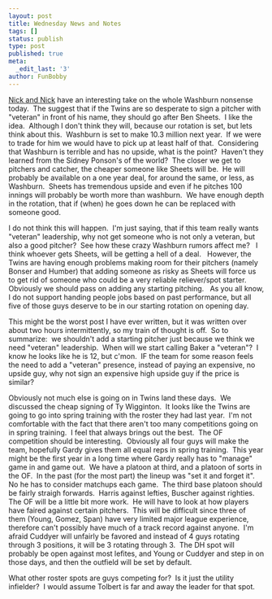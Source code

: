 ```yaml
---
layout: post
title: Wednesday News and Notes
tags: []
status: publish
type: post
published: true
meta:
  _edit_last: '3'
author: FunBobby
---
```

<a href="http://www.twinsfanatnicks.blogspot.com">Nick and Nick</a> have an interesting take on the whole Washburn nonsense today.  The suggest that if the Twins are so desperate to sign a pitcher with "veteran" in front of his name, they should go after Ben Sheets.  I like the idea.  Although I don't think they will, because our rotation is set, but lets think about this.  Washburn is set to make 10.3 million next year.  If we were to trade for him we would have to pick up at least half of that.  Considering that Washburn is terrible and has no upside, what is the point?  Haven't they learned from the Sidney Ponson's of the world?  The closer we get to pitchers and catcher, the cheaper someone like Sheets will be.  He will probably be available on a one year deal, for around the same, or less, as Washburn.  Sheets has tremendous upside and even if he pitches 100 innings will probably be worth more than washburn.  We have enough depth in the rotation, that if (when) he goes down he can be replaced with someone good. 

I do not think this will happen.  I'm just saying, that if this team really wants "veteran" leadership, why not get someone who is not only a veteran, but also a good pitcher?  See how these crazy Washburn rumors affect me?   I think whoever gets Sheets, will be getting a hell of a deal.   However, the Twins are having enough problems making room for their pitchers (namely Bonser and Humber) that adding someone as risky as Sheets will force us to get rid of someone who could be a very reliable reliever/spot starter.  Obviously we should pass on adding any starting pitching.   As you all know, I do not support handing people jobs based on past performance, but all five of those guys deserve to be in our starting rotation on opening day.

This might be the worst post I have ever written, but it was written over about two hours intermittently, so my train of thought is off.  So to summarize:  we shouldn't add a starting pitcher just because we think we need "veteran" leadership.  When will we start calling Baker a "veteran"?  I know he looks like he is 12, but c'mon.  IF the team for some reason feels the need to add a "veteran" presence, instead of paying an expensive, no upside guy, why not sign an expensive high upside guy if the price is similar?

Obviously not much else is going on in Twins land these days.  We discussed the cheap signing of Ty Wigginton.  It looks like the Twins are going to go into spring training with the roster they had last year.  I'm not comfortable with the fact that there aren't too many competitions going on in spring training.  I feel that always brings out the best.  The OF competition should be interesting.  Obviously all four guys will make the team, hopefully Gardy gives them all equal reps in spring training.  This year might be the first year in a long time where Gardy really has to "manage" game in and game out.  We have a platoon at third, and a platoon of sorts in the OF.  In the past (for the most part) the lineup was "set it and forget it".  No he has to consider matchups each game.  The third base platoon should be fairly straigh forwards.  Harris against lefties, Buscher against righties.  The OF will be a little bit more work.  He will have to look at how players have faired against certain pitchers.  This will be difficult since three of them (Young, Gomez, Span) have very limited major league experience, therefore can't possibly have much of a track record against anyone.  I'm afraid Cuddyer will unfairly be favored and instead of 4 guys rotating through 3 positions, it will be 3 rotating through 3.  The DH spot will probably be open against most lefites, and Young or Cuddyer and step in on those days, and then the outfield will be set by default.

What other roster spots are guys competing for?  Is it just the utility infielder?  I would assume Tolbert is far and away the leader for that spot.
